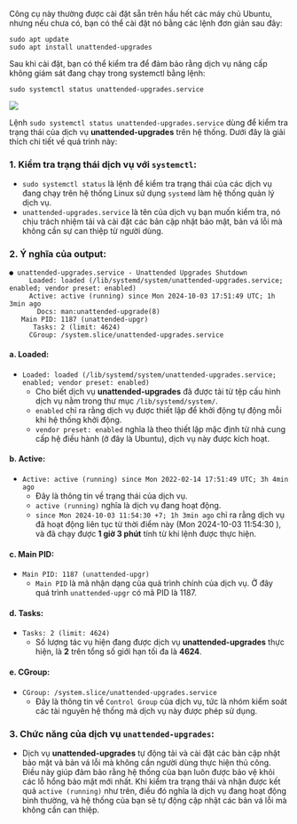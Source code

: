 Công cụ này thường được cài đặt sẵn trên hầu hết các máy chủ Ubuntu, nhưng nếu chưa có, bạn có thể cài đặt nó bằng các lệnh đơn giản sau đây:

```
sudo apt update 
sudo apt install unattended-upgrades
```

Sau khi cài đặt, bạn có thể kiểm tra để đảm bảo rằng dịch vụ nâng cấp không giám sát đang chạy trong systemctl bằng lệnh:

```
sudo systemctl status unattended-upgrades.service
```

![](https://img001.prntscr.com/file/img001/39H39nApQUqGtO-jzT1emw.png)

Lệnh `sudo systemctl status unattended-upgrades.service` dùng để kiểm tra trạng thái của dịch vụ **unattended-upgrades** trên hệ thống. Dưới đây là giải thích chi tiết về quá trình này:

### 1. **Kiểm tra trạng thái dịch vụ với `systemctl`**:
- `sudo systemctl status` là lệnh để kiểm tra trạng thái của các dịch vụ đang chạy trên hệ thống Linux sử dụng `systemd` làm hệ thống quản lý dịch vụ.
- `unattended-upgrades.service` là tên của dịch vụ bạn muốn kiểm tra, nó chịu trách nhiệm tải và cài đặt các bản cập nhật bảo mật, bản vá lỗi mà không cần sự can thiệp từ người dùng.

### 2. **Ý nghĩa của output**:

```
● unattended-upgrades.service - Unattended Upgrades Shutdown
     Loaded: loaded (/lib/systemd/system/unattended-upgrades.service; enabled; vendor preset: enabled)
     Active: active (running) since Mon 2024-10-03 17:51:49 UTC; 1h 3min ago
       Docs: man:unattended-upgrade(8)
   Main PID: 1187 (unattended-upgr)
      Tasks: 2 (limit: 4624)
     CGroup: /system.slice/unattended-upgrades.service
```

#### a. **Loaded**:
- `Loaded: loaded (/lib/systemd/system/unattended-upgrades.service; enabled; vendor preset: enabled)`
  - Cho biết dịch vụ **unattended-upgrades** đã được tải từ tệp cấu hình dịch vụ nằm trong thư mục `/lib/systemd/system/`. 
  - `enabled` chỉ ra rằng dịch vụ được thiết lập để khởi động tự động mỗi khi hệ thống khởi động.
  - `vendor preset: enabled` nghĩa là theo thiết lập mặc định từ nhà cung cấp hệ điều hành (ở đây là Ubuntu), dịch vụ này được kích hoạt.

#### b. **Active**:
- `Active: active (running) since Mon 2022-02-14 17:51:49 UTC; 3h 4min ago`
  - Đây là thông tin về trạng thái của dịch vụ.
  - `active (running)` nghĩa là dịch vụ đang hoạt động.
  - `since Mon 2024-10-03 11:54:30 +7; 1h 3min ago` chỉ ra rằng dịch vụ đã hoạt động liên tục từ thời điểm này (Mon 2024-10-03 11:54:30 ), và đã chạy được **1 giờ 3 phút** tính từ khi lệnh được thực hiện.

#### c. **Main PID**:
- `Main PID: 1187 (unattended-upgr)`
  - `Main PID` là mã nhận dạng của quá trình chính của dịch vụ. Ở đây quá trình `unattended-upgr` có mã PID là 1187.
  
#### d. **Tasks**:
- `Tasks: 2 (limit: 4624)`
  - Số lượng tác vụ hiện đang được dịch vụ **unattended-upgrades** thực hiện, là **2** trên tổng số giới hạn tối đa là **4624**.

#### e. **CGroup**:
- `CGroup: /system.slice/unattended-upgrades.service`
  - Đây là thông tin về `Control Group` của dịch vụ, tức là nhóm kiểm soát các tài nguyên hệ thống mà dịch vụ này được phép sử dụng.

### 3. **Chức năng của dịch vụ `unattended-upgrades`**:
- Dịch vụ **unattended-upgrades** tự động tải và cài đặt các bản cập nhật bảo mật và bản vá lỗi mà không cần người dùng thực hiện thủ công. Điều này giúp đảm bảo rằng hệ thống của bạn luôn được bảo vệ khỏi các lỗ hổng bảo mật mới nhất.
Khi kiểm tra trạng thái và nhận được kết quả `active (running)` như trên, điều đó nghĩa là dịch vụ đang hoạt động bình thường, và hệ thống của bạn sẽ tự động cập nhật các bản vá lỗi mà không cần can thiệp.
